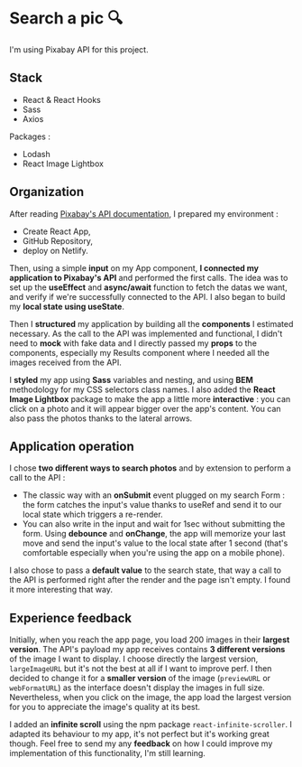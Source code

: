 # Search a pic 🔍

I'm using Pixabay API for this project.

## Stack

- React & React Hooks
- Sass
- Axios

Packages : 
- Lodash
- React Image Lightbox

## Organization

After reading [Pixabay's API documentation](https://pixabay.com/api/docs/), I prepared my environment : 
- Create React App, 
- GitHub Repository, 
- deploy on Netlify.


Then, using a simple **input** on my App component, **I connected my application to Pixabay's API** and performed the first calls. The idea was to set up the **useEffect** and **async/await** function to fetch the datas we want, and verify if we're successfully connected to the API. I also began to build my **local state using useState**.


Then I **structured** my application by building all the **components** I estimated necessary. As the call to the API was implemented and functional, I didn't need to **mock** with fake data and I directly passed my **props** to the components, especially my Results component where I needed all the images received from the API. 


I **styled** my app using **Sass** variables and nesting, and using **BEM** methodology for my CSS selectors class names. I also added the **React Image Lightbox** package to make the app a little more **interactive** : you can click on a photo and it will appear bigger over the app's content. You can also pass the photos thanks to the lateral arrows. 

## Application operation

I chose **two different ways to search photos** and by extension to perform a call to the API : 
- The classic way with an **onSubmit** event plugged on my search Form : the form catches the input's value thanks to useRef and send it to our local state which triggers a re-render. 
- You can also write in the input and wait for 1sec without submitting the form. Using **debounce** and **onChange**, the app will memorize your last move and send the input's value to the local state after 1 second (that's comfortable especially when you're using the app on a mobile phone).

I also chose to pass a **default value** to the search state, that way a call to the API is performed right after the render and the page isn't empty. I found it more interesting that way.

## Experience feedback

Initially, when you reach the app page, you load 200 images in their **largest version**. The API's payload my app receives contains **3 different versions** of the image I want to display. I choose directly the largest version, `largeImageURL` but it's not the best at all if I want to improve perf. I then decided to change it for a **smaller version** of the image (`previewURL` or `webFormatURL`) as the interface doesn't display the images in full size. Nevertheless, when you click on the image, the app load the largest version for you to appreciate the image's quality at its best. 

I added an **infinite scroll** using the npm package `react-infinite-scroller`. I adapted its behaviour to my app, it's not perfect but it's working great though. Feel free to send my any **feedback** on how I could improve my implementation of this functionality, I'm still learning.
